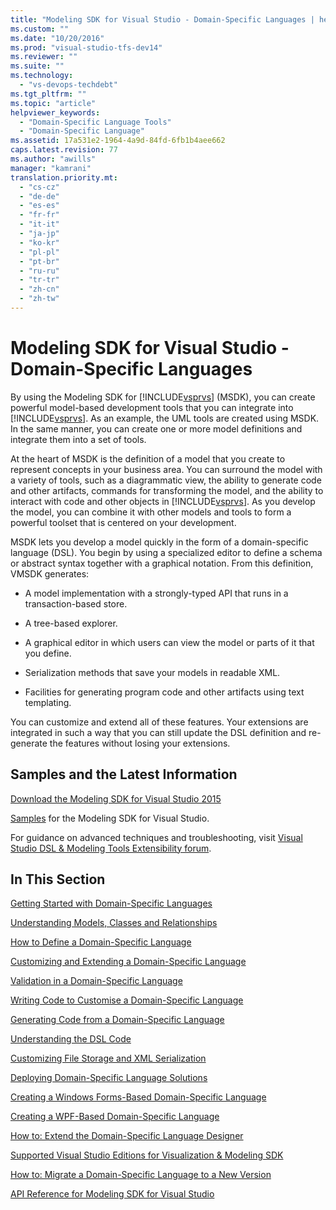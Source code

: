 ```yaml
---
title: "Modeling SDK for Visual Studio - Domain-Specific Languages | hehe"
ms.custom: ""
ms.date: "10/20/2016"
ms.prod: "visual-studio-tfs-dev14"
ms.reviewer: ""
ms.suite: ""
ms.technology: 
  - "vs-devops-techdebt"
ms.tgt_pltfrm: ""
ms.topic: "article"
helpviewer_keywords: 
  - "Domain-Specific Language Tools"
  - "Domain-Specific Language"
ms.assetid: 17a531e2-1964-4a9d-84fd-6fb1b4aee662
caps.latest.revision: 77
ms.author: "awills"
manager: "kamrani"
translation.priority.mt: 
  - "cs-cz"
  - "de-de"
  - "es-es"
  - "fr-fr"
  - "it-it"
  - "ja-jp"
  - "ko-kr"
  - "pl-pl"
  - "pt-br"
  - "ru-ru"
  - "tr-tr"
  - "zh-cn"
  - "zh-tw"
---
```

# Modeling SDK for Visual Studio - Domain-Specific Languages
By using the Modeling SDK for [!INCLUDE[vsprvs](../code-quality/includes/vsprvs_md.md)] (MSDK), you can create powerful model-based development tools that you can integrate into [!INCLUDE[vsprvs](../code-quality/includes/vsprvs_md.md)]. As an example, the UML tools are created using MSDK. In the same manner, you can create one or more model definitions and integrate them into a set of tools.  
  
 At the heart of MSDK is the definition of a model that you create to represent concepts in your business area. You can surround the model with a variety of tools, such as a diagrammatic view, the ability to generate code and other artifacts, commands for transforming the model, and the ability to interact with code and other objects in [!INCLUDE[vsprvs](../code-quality/includes/vsprvs_md.md)]. As you develop the model, you can combine it with other models and tools to form a powerful toolset that is centered on your development.  
  
 MSDK lets you develop a model quickly in the form of a domain-specific language (DSL). You begin by using a specialized editor to define a schema or abstract syntax together with a graphical notation. From this definition, VMSDK generates:  
  
-   A model implementation with a strongly-typed API that runs in a transaction-based store.  
  
-   A tree-based explorer.  
  
-   A graphical editor in which users can view the model or parts of it that you define.  
  
-   Serialization methods that save your models in readable XML.  
  
-   Facilities for generating program code and other artifacts using text templating.  
  
 You can customize and extend all of these features. Your extensions are integrated in such a way that you can still update the DSL definition and re-generate the features without losing your extensions.  
  
## Samples and the Latest Information  
 [Download the Modeling SDK for Visual Studio 2015](http://www.microsoft.com/download/details.aspx?id=48148)  
  
 [Samples](http://go.microsoft.com/fwlink/?LinkId=186128) for the Modeling SDK for Visual Studio.  
  
 For guidance on advanced techniques and troubleshooting, visit [Visual Studio DSL & Modeling Tools Extensibility forum](http://go.microsoft.com/fwlink/?LinkID=186074).  
  
## In This Section  
 [Getting Started with Domain-Specific Languages](../modeling/getting-started-with-domain-specific-languages.md)  
  
 [Understanding Models, Classes and Relationships](../modeling/understanding-models--classes-and-relationships.md)  
  
 [How to Define a Domain-Specific Language](../modeling/how-to-define-a-domain-specific-language.md)  
  
 [Customizing and Extending a Domain-Specific Language](../modeling/customizing-and-extending-a-domain-specific-language.md)  
  
 [Validation in a Domain-Specific Language](../modeling/validation-in-a-domain-specific-language.md)  
  
 [Writing Code to Customise a Domain-Specific Language](../modeling/writing-code-to-customise-a-domain-specific-language.md)  
  
 [Generating Code from a Domain-Specific Language](../modeling/generating-code-from-a-domain-specific-language.md)  
  
 [Understanding the DSL Code](../modeling/understanding-the-dsl-code.md)  
  
 [Customizing File Storage and XML Serialization](../modeling/customizing-file-storage-and-xml-serialization.md)  
  
 [Deploying Domain-Specific Language Solutions](../modeling/deploying-domain-specific-language-solutions.md)  
  
 [Creating a Windows Forms-Based Domain-Specific Language](../modeling/creating-a-windows-forms-based-domain-specific-language.md)  
  
 [Creating a WPF-Based Domain-Specific Language](../modeling/creating-a-wpf-based-domain-specific-language.md)  
  
 [How to: Extend the Domain-Specific Language Designer](../modeling/how-to--extend-the-domain-specific-language-designer.md)  
  
 [Supported Visual Studio Editions for Visualization & Modeling SDK](../modeling/supported-visual-studio-editions-for-visualization---modeling-sdk.md)  
  
 [How to: Migrate a Domain-Specific Language to a New Version](../modeling/how-to--migrate-a-domain-specific-language-to-a-new-version.md)  
  
 [API Reference for Modeling SDK for Visual Studio](../modeling/api-reference-for-modeling-sdk-for-visual-studio.md)